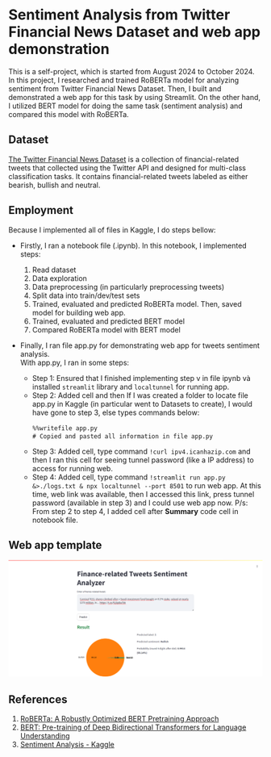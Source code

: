 # Sentiment Analysis from Twitter Financial News Dataset and web app demonstration
This is a self-project, which is started from August 2024 to October 2024. In this project, I researched and trained RoBERTa model for analyzing sentiment from Twitter Financial News Dataset. Then, I built and demonstrated a web app for this task by using Streamlit. On the other hand, I utilized BERT model for doing the same task (sentiment analysis) and compared this model with RoBERTa.

## Dataset
[The Twitter Financial News Dataset](https://huggingface.co/datasets/zeroshot/twitter-financial-news-sentiment) is a collection of financial-related tweets that collected using the Twitter API and designed for multi-class classification tasks. It contains financial-related tweets labeled as either bearish, bullish and neutral.

## Employment
Because I implemented all of files in Kaggle, I do steps bellow:
- Firstly, I ran a notebook file (.ipynb). In this notebook, I implemented steps: 
	1. Read dataset
	2. Data exploration
	3. Data preprocessing (in particularly preprocessing tweets)
	4. Split data into train/dev/test sets
	5. Trained, evaluated and predicted RoBERTa model. Then, saved model for building web app.
	6. Trained, evaluated and predicted BERT model
	7. Compared RoBERTa model with BERT model

- Finally, I ran file app.py for demonstrating web app for tweets sentiment analysis.  
	With app.py, I ran in some steps:
	- Step 1: Ensured that I finished implementing step v in file ipynb và installed `streamlit` library and `localtunnel` for running app.
	- Step 2: Added cell and then If I was created a folder to locate file app.py in Kaggle (in particular went to Datasets to create), I would have gone to step 3, else types commands below:
		```
		%%writefile app.py
		# Copied and pasted all information in file app.py
		```
	- Step 3: Added cell, type command `!curl ipv4.icanhazip.com` and then I ran this cell for seeing tunnel password (like a IP address) to access for running web.
	- Step 4: Added cell, type command `!streamlit run app.py &>./logs.txt & npx localtunnel --port 8501` to run web app. At this time, web link was available, then I accessed this link, press tunnel password (available in step 3) and I could use web app now.
	P/s: From step 2 to step 4, I added cell after **Summary** code cell in notebook file. 

## Web app template

![Web app template](./img/template.jpg)

## References
1. [RoBERTa: A Robustly Optimized BERT Pretraining Approach](https://arxiv.org/pdf/1907.11692)
2. [BERT: Pre-training of Deep Bidirectional Transformers for Language Understanding](https://arxiv.org/pdf/1810.04805)
3. [Sentiment Analysis - Kaggle](https://www.kaggle.com/code/rouge57/sentiment-analysis)
